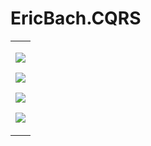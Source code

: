 # EricBach.CQRS

<table border="0" cellpadding="0" cellspacing="0">
  <tr>
    <td>
      <p>
        <a href="https://www.nuget.org/packages/EricBach.CQRS/"><img src="https://img.shields.io/nuget/v/EricBach.CQRS" /></a>
      </p>
      <p>
        <a href="https://www.nuget.org/packages/EricBach.CQRS/"><img src="https://img.shields.io/nuget/dt/EricBach.CQRS" /></a>
      </p>
      <p>
        <a href="https://ci.appveyor.com/project/eric-bach/ericbach-cqrs"><img src="https://ci.appveyor.com/api/projects/status/806b3neo8v8tu916?svg=true" /></a>
      </p>
      <p>
        <a href="https://codecov.io/github/eventflow/EventFlow?branch=develop"><img src="https://codecov.io/github/eventflow/EventFlow/coverage.svg?branch=develop" /></a>
      </p>
    </td>
  </tr>
</table>
